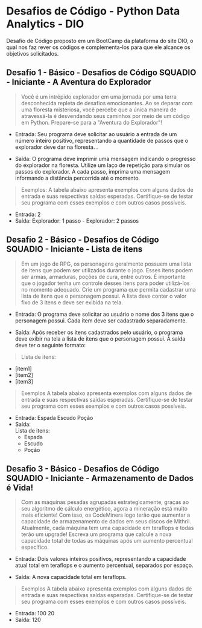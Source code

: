 # Desafios de Código - Python Data Analytics - DIO

Desafio de Código proposto em um BootCamp da plataforma do site DIO, o qual nos faz rever os códigos e complementa-los para que ele alcance os objetivos solicitados.

## Desafio 1 - Básico - Desafios de Código SQUADIO - Iniciante - A Aventura do Explorador

> Você é um intrépido explorador em uma jornada por uma terra desconhecida repleta de desafios emocionantes. Ao se deparar com uma floresta misteriosa, você percebe que a única maneira de atravessá-la é desvendando seus caminhos por meio de um código em Python. Prepare-se para a "Aventura do Explorador"!

- Entrada: Seu programa deve solicitar ao usuário a entrada de um número inteiro positivo, representando a quantidade de passos que o explorador deve dar na floresta. .

- Saída: O programa deve imprimir uma mensagem indicando o progresso do explorador na floresta. Utilize um laço de repetição para simular os passos do explorador. A cada passo, imprima uma mensagem informando a distância percorrida até o momento.

> Exemplos: A tabela abaixo apresenta exemplos com alguns dados de entrada e suas respectivas saídas esperadas. Certifique-se de testar seu programa com esses exemplos e com outros casos possíveis.
- Entrada: 2
- Saída: Explorador: 1 passo - Explorador: 2 passos

## Desafio 2 - Básico - Desafios de Código SQUADIO - Iniciante - Lista de itens

> Em um jogo de RPG, os personagens geralmente possuem uma lista de itens que podem ser utilizados durante o jogo. Esses itens podem ser armas, armaduras, poções de cura, entre outros. É importante que o jogador tenha um controle desses itens para poder utilizá-los no momento adequado.
Crie um programa que permita cadastrar uma lista de itens que o personagem possui. A lista deve conter o valor fixo de 3 itens e deve ser exibida na tela.

- Entrada: O programa deve solicitar ao usuário o nome dos 3 itens que o personagem possui. Cada item deve ser cadastrado separadamente.

- Saída: Após receber os itens cadastrados pelo usuário, o programa deve exibir na tela a lista de itens que o personagem possui. A saída deve ter o seguinte formato:

>Lista de itens:
- [item1]
- [item2]
- [item3]

> Exemplos
A tabela abaixo apresenta exemplos com alguns dados de entrada e suas respectivas saídas esperadas. Certifique-se de testar seu programa com esses exemplos e com outros casos possíveis.

- Entrada: Espada   Escudo   Poção
- Saída:\
Lista de itens:
  - Espada
  - Escudo
  - Poção         

## Desafio 3 - Básico - Desafios de Código SQUADIO - Iniciante - Armazenamento de Dados é Vida!

> Com as máquinas pesadas agrupadas estrategicamente, graças ao seu algoritmo de cálculo energético, agora a mineração está muito mais eficiente! Com isso, os CodeMiners logo terão que aumentar a capacidade de armazenamento de dados em seus discos de Mithril. Atualmente, cada máquina tem uma capacidade em teraflops e todas terão um upgrade! Escreva um programa que calcule a nova capacidade total de todas as máquinas após um aumento percentual específico.

- Entrada: Dois valores inteiros positivos, representando a capacidade atual total em teraflops e o aumento percentual, separados por espaço.

- Saída: A nova capacidade total em teraflops.

> Exemplos
A tabela abaixo apresenta exemplos com alguns dados de entrada e suas respectivas saídas esperadas. Certifique-se de testar seu programa com esses exemplos e com outros casos possíveis.

- Entrada: 100 20
- Saída: 120 